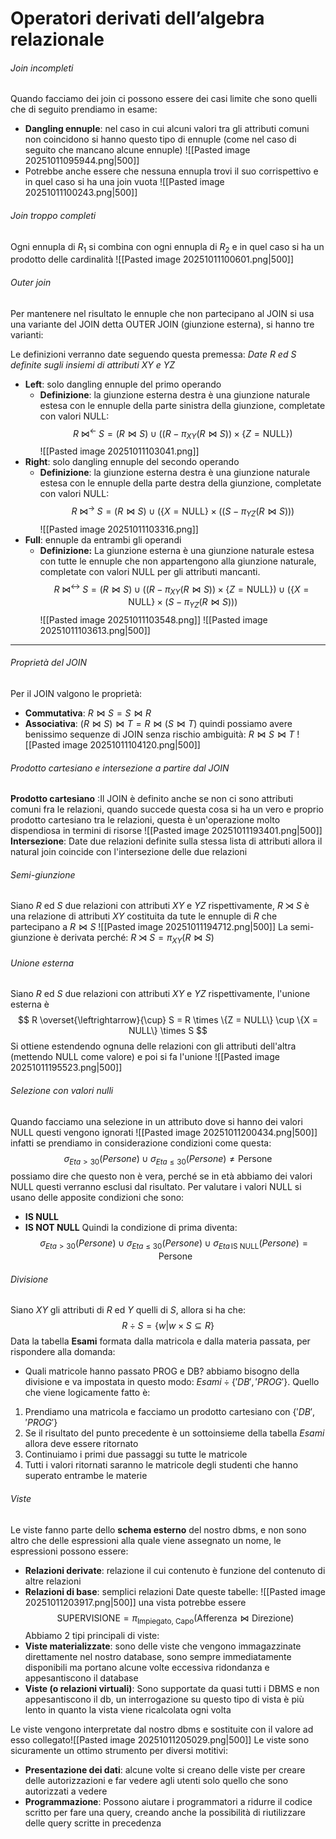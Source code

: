 # Operatori derivati dell’algebra relazionale


###### Join incompleti
Quando facciamo dei join ci possono essere dei casi limite che sono quelli che di seguito prendiamo in esame:
- **Dangling ennuple**: nel caso in cui alcuni valori tra gli attributi comuni non coincidono si hanno questo tipo di ennuple (come nel caso di seguito che mancano alcune ennuple)
  ![[Pasted image 20251011095944.png|500]]
- Potrebbe anche essere che nessuna ennupla trovi il suo corrispettivo e in quel caso si ha una join vuota
  ![[Pasted image 20251011100243.png|500]]
###### Join troppo completi
Ogni ennupla di $R_1$ si combina con ogni ennupla di $R_2$ e in quel caso si ha un prodotto delle cardinalità
![[Pasted image 20251011100601.png|500]]

###### Outer join
Per mantenere nel risultato le ennuple che non partecipano al JOIN si usa una variante del JOIN detta OUTER JOIN (giunzione esterna), si hanno tre varianti:

Le definizioni verranno date seguendo questa premessa: *Date $R$ ed $S$ definite sugli insiemi di attributi $XY$ e $YZ$*
- **Left**: solo dangling ennuple del primo operando
	- **Definizione**: la giunzione esterna destra è una giunzione naturale estesa con le ennuple della parte sinistra della giunzione, completate con valori NULL: $$R \;\Join^{ \leftarrow }\; S = (R \Join S) \;\cup\; \Big( (R - \pi_{XY}(R \Join S)) \times \{ Z = \text{NULL} \} \Big)$$![[Pasted image 20251011103041.png]]
- **Right**: solo dangling ennuple del secondo operando
	- **Definizione**:  la giunzione esterna destra è una giunzione naturale estesa con le ennuple della parte destra della giunzione, completate con valori NULL: $$R \;\Join^{ \rightarrow }\; S = (R \Join S) \;\cup\;\Big( \{ X = \text{NULL} \} \times  \Big( (S - \pi_{YZ}(R \Join S))\Big)$$
	  ![[Pasted image 20251011103316.png]]
- **Full**: ennuple da entrambi gli operandi
	- **Definizione:** La giunzione esterna è una giunzione naturale estesa con tutte le ennuple che non appartengono alla giunzione naturale, completate con valori NULL per gli attributi mancanti. $$ R \;\Join^{ \leftrightarrow }\; S = (R \Join S) \;\cup\; \Big( (R - \pi_{XY}(R \Join S)) \times \{ Z = \text{NULL} \} \Big)\;\cup\;\Big( \{ X = \text{NULL} \} \times (S - \pi_{YZ}(R \Join S)) \Big)$$![[Pasted image 20251011103548.png]]
![[Pasted image 20251011103613.png|500]]
---

###### Proprietà del JOIN
Per il JOIN valgono le proprietà: 
- **Commutativa**: $R \bowtie S = S \bowtie R$ 
- **Associativa**: $(R \bowtie S) \bowtie T = R \bowtie (S \bowtie T)$ 
quindi possiamo avere benissimo sequenze di JOIN senza rischio ambiguità: $R\bowtie S \bowtie T$ 
![[Pasted image 20251011104120.png|500]]

###### Prodotto cartesiano e intersezione a partire dal JOIN
**Prodotto cartesiano** :Il JOIN è definito anche se non ci sono attributi comuni fra le relazioni, quando succede questa cosa si ha un vero e proprio prodotto cartesiano tra le relazioni, questa è un'operazione molto dispendiosa in termini di risorse ![[Pasted image 20251011193401.png|500]]
**Intersezione**: Date due relazioni definite sulla stessa lista di attributi allora il natural join coincide con l'intersezione delle due relazioni 
###### Semi-giunzione
Siano $R$ ed $S$ due relazioni con attributi $XY$ e $YZ$ rispettivamente, $R \rtimes S$ è una relazione di attributi $XY$ costituita da tute le ennuple di $R$ che partecipano a $R \bowtie S$  ![[Pasted image 20251011194712.png|500]]
La semi-giunzione è derivata perché: $R \rtimes S = \pi_{XY}(R \bowtie S)$ 

###### Unione esterna
Siano $R$ ed $S$ due relazioni con attributi $XY$ e $YZ$ rispettivamente, l'unione esterna è $$
R \overset{\leftrightarrow}{\cup} S =
R \times \{Z = NULL\} \cup \{X = NULL\} \times S
$$
Si ottiene estendendo ognuna delle relazioni con gli attributi dell'altra (mettendo NULL come valore) e poi si fa l'unione ![[Pasted image 20251011195523.png|500]]
###### Selezione con valori nulli
Quando facciamo una selezione in un attributo dove si hanno dei valori NULL questi vengono ignorati ![[Pasted image 20251011200434.png|500]] infatti se prendiamo in considerazione condizioni come questa:
$$\sigma_{Eta>30 } (Persone) ∪ \sigma_{Eta \le 30}(Persone) \not = \text{Persone}$$
possiamo dire che questo non è vera, perché se in età abbiamo dei valori NULL questi verranno esclusi dal risultato. Per valutare i valori NULL si usano delle apposite condizioni che sono:
- **IS NULL**
- **IS NOT NULL**
Quindi la condizione di prima diventa: $$\sigma_{Eta>30}(Persone) \cup \sigma_{Eta\le30}(Persone) \cup \sigma_{Eta\,\text{IS NULL}}(Persone) = \text{Persone}
$$
###### Divisione
Siano $XY$ gli attributi di $R$ ed $Y$ quelli di $S$, allora si ha che: $$R \div S = \{w| {w} \times S ⊆ R\}$$
Data la tabella **Esami** formata dalla matricola e dalla materia passata, per rispondere alla domanda:
- Quali matricole hanno passato PROG e DB?
abbiamo bisogno della divisione e va impostata in questo modo: $Esami \div \{'DB','PROG'\}$. Quello che viene logicamente fatto è:
1. Prendiamo una matricola e facciamo un prodotto cartesiano con $\{'DB','PROG'\}$
2. Se il risultato del punto precedente è un sottoinsieme della tabella $Esami$ allora deve essere ritornato
3. Continuiamo i primi due passaggi su tutte le matricole
4. Tutti i valori ritornati saranno le matricole degli studenti che hanno superato entrambe le materie

###### Viste
Le viste fanno parte dello **schema esterno** del nostro dbms, e non sono altro che delle espressioni alla quale viene assegnato un nome, le espressioni possono essere:
- **Relazioni derivate**: relazione il cui contenuto è funzione del contenuto di altre relazioni
- **Relazioni di base**: semplici relazioni
Date queste tabelle: ![[Pasted image 20251011203917.png|500]]
una vista potrebbe essere $$\text{SUPERVISIONE} = \pi_{\text{Impiegato, Capo}}(\text {Afferenza} \bowtie \text{Direzione})$$
Abbiamo 2 tipi principali di viste:
- **Viste materializzate**: sono delle viste che vengono immagazzinate direttamente nel nostro database, sono sempre immediatamente disponibili ma portano alcune volte eccessiva ridondanza e appesantiscono il database
- **Viste (o relazioni virtuali)**: Sono supportate da quasi tutti i DBMS e non appesantiscono il db, un interrogazione su questo tipo di vista è più lento in quanto la vista viene ricalcolata ogni volta

Le viste vengono interpretate dal nostro dbms e sostituite con il valore ad esso collegato![[Pasted image 20251011205029.png|500]]
Le viste sono sicuramente un ottimo strumento per diversi motitivi:
- **Presentazione dei dati**: alcune volte si creano delle viste per creare delle autorizzazioni e far vedere agli utenti solo quello che sono autorizzati a vedere 
- **Programmazione**: Possono aiutare i programmatori a ridurre il codice scritto per fare una query, creando anche la possibilità di riutilizzare delle query scritte in precedenza
